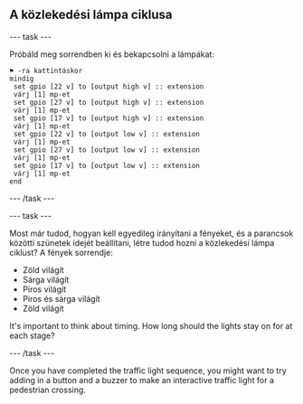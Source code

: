 ## A közlekedési lámpa ciklusa

\--- task \---

Próbáld meg sorrendben ki és bekapcsolni a lámpákat:

```blocks
⚑ -ra kattintáskor
mindig 
 set gpio [22 v] to [output high v] :: extension
 várj [1] mp-et
 set gpio [27 v] to [output high v] :: extension
 várj [1] mp-et
 set gpio [17 v] to [output high v] :: extension
 várj [1] mp-et
 set gpio [22 v] to [output low v] :: extension
 várj [1] mp-et
 set gpio [27 v] to [output low v] :: extension
 várj [1] mp-et
 set gpio [17 v] to [output low v] :: extension
 várj [1] mp-et
end
```

\--- /task \---

\--- task \---

Most már tudod, hogyan kell egyedileg irányítani a fényeket, és a parancsok közötti szünetek idejét beállítani, létre tudod hozni a közlekedési lámpa ciklust? A fények sorrendje:

- Zöld világít
- Sárga világít
- Piros világít
- Piros és sárga világít
- Zöld világít

It's important to think about timing. How long should the lights stay on for at each stage?

\--- /task \---

Once you have completed the traffic light sequence, you might want to try adding in a button and a buzzer to make an interactive traffic light for a pedestrian crossing.